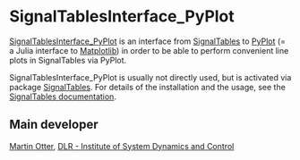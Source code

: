 # SignalTablesInterface_PyPlot

[SignalTablesInterface_PyPlot](https://github.com/ModiaSim/SignalTablesInterface_PyPlot.jl) 
is an interface from [SignalTables](https://github.com/ModiaSim/SignalTables.jl) to 
[PyPlot](https://github.com/JuliaPy/PyPlot.jl) (= a
Julia interface to [Matplotlib](http://matplotlib.org/))
in order to be able to perform convenient line plots in SignalTables via PyPlot.

SignalTablesInterface_PyPlot is usually not directly used, but is activated via package
[SignalTables](https://github.com/ModiaSim/SignalTables.jl).
For details of the installation and the usage, 
see the [SignalTables documentation](https://modiasim.github.io/SignalTables.jl/stable/index.html).


## Main developer

[Martin Otter](https://rmc.dlr.de/sr/en/staff/martin.otter/),
[DLR - Institute of System Dynamics and Control](https://www.dlr.de/sr/en)
